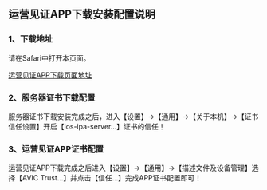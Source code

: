 ## 运营见证APP下载安装配置说明

### 1、下载地址

请在Safari中打开本页面。

[运营见证APP下载页面地址](https://139.224.95.56:8444/download2)

### 2、服务器证书下载配置

服务器证书下载安装完成之后，进入【设置】->【通用】->【关于本机】->【证书信任设置】开启【ios-ipa-server...】证书的信任！

### 3、运营见证APP证书配置

运营见证APP下载完成之后进入【设置】->【通用】->【描述文件及设备管理】选择【AVIC Trust...】并点击【信任...】完成APP证书配置即可！
